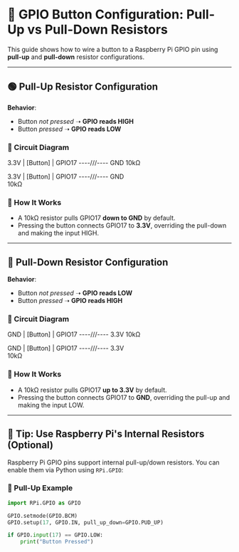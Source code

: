 # 🧪 GPIO Button Configuration: Pull-Up vs Pull-Down Resistors

This guide shows how to wire a button to a Raspberry Pi GPIO pin using **pull-up** and **pull-down** resistor configurations.

---

## 🟢 Pull-Up Resistor Configuration

**Behavior**:  
- Button *not pressed* ➝ **GPIO reads HIGH**  
- Button *pressed* ➝ **GPIO reads LOW**

### 🔌 Circuit Diagram
3.3V | [Button] | GPIO17 ----///---- GND
    10kΩ


3.3V
  |
[Button]
  |
GPIO17 ----/\/\/\---- GND  
           10kΩ


### 📖 How It Works

- A 10kΩ resistor pulls GPIO17 **down to GND** by default.
- Pressing the button connects GPIO17 to **3.3V**, overriding the pull-down and making the input HIGH.

---

## 🔴 Pull-Down Resistor Configuration

**Behavior**:  
- Button *not pressed* ➝ **GPIO reads LOW**  
- Button *pressed* ➝ **GPIO reads HIGH**

### 🔌 Circuit Diagram

GND | [Button] | GPIO17 ----///---- 3.3V
10kΩ

GND
  |
[Button]
  |
GPIO17 ----/\/\/\---- 3.3V  
           10kΩ



### 📖 How It Works

- A 10kΩ resistor pulls GPIO17 **up to 3.3V** by default.
- Pressing the button connects GPIO17 to **GND**, overriding the pull-up and making the input LOW.

---

## 🧠 Tip: Use Raspberry Pi's Internal Resistors (Optional)

Raspberry Pi GPIO pins support internal pull-up/down resistors. You can enable them via Python using `RPi.GPIO`:

### 🐍 Pull-Up Example

```python
import RPi.GPIO as GPIO

GPIO.setmode(GPIO.BCM)
GPIO.setup(17, GPIO.IN, pull_up_down=GPIO.PUD_UP)

if GPIO.input(17) == GPIO.LOW:
    print("Button Pressed")

